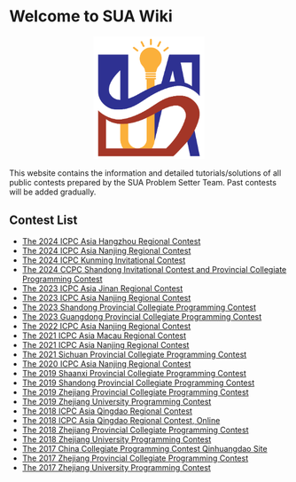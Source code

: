 # Welcome to SUA Wiki

<center>
<img src="logo.png" style="max-width: 200px" />
</center>

This website contains the information and detailed tutorials/solutions of all public contests prepared by the SUA Problem Setter Team. Past contests will be added gradually.

## Contest List

* [The 2024 ICPC Asia Hangzhou Regional Contest](2024-icpc-hangzhou)
* [The 2024 ICPC Asia Nanjing Regional Contest](2024-icpc-nanjing)
* [The 2024 ICPC Kunming Invitational Contest](2024-icpc-invitational-kunming)
* [The 2024 CCPC Shandong Invitational Contest and Provincial Collegiate Programming Contest](2024-ccpc-invitational-shandong)
* [The 2023 ICPC Asia Jinan Regional Contest](2023-icpc-jinan)
* [The 2023 ICPC Asia Nanjing Regional Contest](2023-icpc-nanjing)
* [The 2023 Shandong Provincial Collegiate Programming Contest](2023-provincial-shandong)
* [The 2023 Guangdong Provincial Collegiate Programming Contest](2023-provincial-guangdong)
* [The 2022 ICPC Asia Nanjing Regional Contest](2022-icpc-nanjing)
* [The 2021 ICPC Asia Macau Regional Contest](2021-icpc-macau)
* [The 2021 ICPC Asia Nanjing Regional Contest](2021-icpc-nanjing)
* [The 2021 Sichuan Provincial Collegiate Programming Contest](2021-provincial-sichuan)
* [The 2020 ICPC Asia Nanjing Regional Contest](2020-icpc-nanjing)
* [The 2019 Shaanxi Provincial Collegiate Programming Contest](2019-provincial-shaanxi)
* [The 2019 Shandong Provincial Collegiate Programming Contest](2019-provincial-shandong)
* [The 2019 Zhejiang Provincial Collegiate Programming Contest](2019-provincial-zhejiang)
* [The 2019 Zhejiang University Programming Contest](2019-school-zju)
* [The 2018 ICPC Asia Qingdao Regional Contest](2018-icpc-qingdao)
* [The 2018 ICPC Asia Qingdao Regional Contest, Online](2018-icpc-qingdao-online)
* [The 2018 Zhejiang Provincial Collegiate Programming Contest](2018-provincial-zhejiang)
* [The 2018 Zhejiang University Programming Contest](2018-school-zju)
* [The 2017 China Collegiate Programming Contest Qinhuangdao Site](2017-ccpc-qinhuangdao)
* [The 2017 Zhejiang Provincial Collegiate Programming Contest](2017-provincial-zhejiang)
* [The 2017 Zhejiang University Programming Contest](2017-school-zju)
